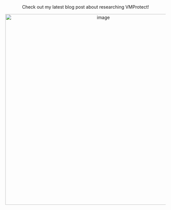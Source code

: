 <div align="center">
  Check out my latest blog post about researching VMProtect!
  
<!--   <a href="https://vxcall.github.io/posts/vmprotect-research/"><img width="600" alt="image" src="https://github.com/user-attachments/assets/caf17307-1705-4119-bcd0-9052c7cf2649"></a> -->
  <a href="https://vxcall.github.io/posts/vmprotect-research/"><img width="600" alt="image" src="https://github.com/user-attachments/assets/4ee9aa88-e555-4e46-8d7d-44a3f137e722"></a>
</div>

